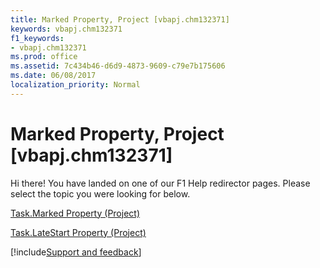 ```yaml
---
title: Marked Property, Project [vbapj.chm132371]
keywords: vbapj.chm132371
f1_keywords:
- vbapj.chm132371
ms.prod: office
ms.assetid: 7c434b46-d6d9-4873-9609-c79e7b175606
ms.date: 06/08/2017
localization_priority: Normal
---
```



# Marked Property, Project [vbapj.chm132371]

Hi there! You have landed on one of our F1 Help redirector pages. Please select the topic you were looking for below.

[Task.Marked Property (Project)](http://msdn.microsoft.com/library/b868afee-637f-8725-afdb-3c59ad261e26%28Office.15%29.aspx)

[Task.LateStart Property (Project)](http://msdn.microsoft.com/library/8870354d-1265-221c-a7cc-b7f4ee8ac79e%28Office.15%29.aspx)

[!include[Support and feedback](~/includes/feedback-boilerplate.md)]